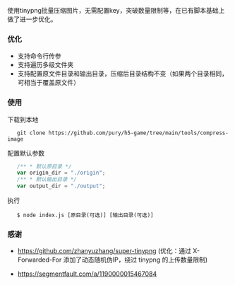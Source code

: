 

 使用tinypng批量压缩图片，无需配置key，突破数量限制等，在已有脚本基础上做了进一步优化。


### 优化

 * 支持命令行传参
 * 支持遍历多级文件夹
 * 支持配置原文件目录和输出目录，压缩后目录结构不变（如果两个目录相同，可相当于覆盖原文件）

 ### 使用

 下载到本地
 ```
    git clone https://github.com/pury/h5-game/tree/main/tools/compress-image
 ```

 配置默认参数

 ```js
    /** * 默认原目录 */
    var origin_dir = "./origin";
    /** * 默认输出目录 */
    var output_dir = "./output";
 ```

 执行

 ```
    $ node index.js [原目录(可选)] [输出目录(可选)]
 ```

 ### 感谢 
 
 * https://github.com/zhanyuzhang/super-tinypng (优化：通过 X-Forwarded-For 添加了动态随机伪IP，绕过 tinypng 的上传数量限制)
 
 * https://segmentfault.com/a/1190000015467084